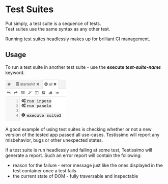 # Test Suites

Put simply, a test suite is a sequence of tests.<br>
Test suites use the same syntax as any other test.

Running test suites headlessly makes up for brilliant CI management.

## Usage
To run a test suite in another test suite - use the **execute _test-suite-name_** keyword. 

![](/documentation/images/testsuite.png)

A good example of using test suites is checking whether or not a new version of the tested app passed all use-cases.
Testissimo will report any misbehavior, bugs or other unexpected states. 

If a test suite is run headlessly and failing at some test, Testissimo will generate a report.
Such an error report will contain the following:
- reason for the failure - error message just like the ones displayed in the test container once a test fails 
- the current state of DOM - fully traversable and inspectable